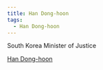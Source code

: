 ```yaml
---
title: Han Dong-hoon
tags:
  - Han Dong-hoon
---
```

South Korea Minister of Justice

[Han Dong-hoon](https://en.wikipedia.org/wiki/Han_Dong-hoon)
